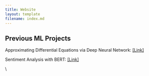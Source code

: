 ```yaml
---
title: Website
layout: template
filename: index.md
---
```


## Previous ML Projects

Approximating Differential Equations via Deep Neural Network: <a href="https://github.com/Dahoas/DeepGalerkinMethod">[Link]</a>

Sentiment Analysis with BERT: <a href="https://github.com/Dahoas/Dahoas.github.io/blob/main/Presentation.pdf">[Link]</a>

\